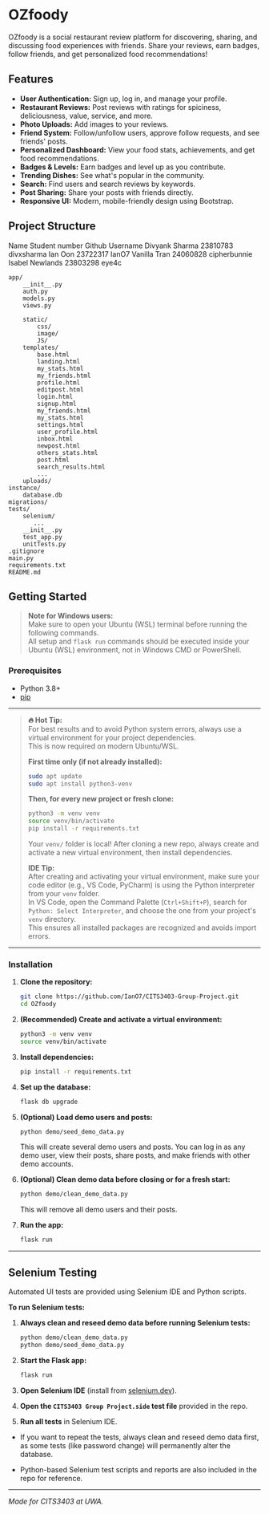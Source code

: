 # OZfoody

OZfoody is a social restaurant review platform for discovering, sharing, and discussing food experiences with friends. Share your reviews, earn badges, follow friends, and get personalized food recommendations!

## Features

- **User Authentication:** Sign up, log in, and manage your profile.
- **Restaurant Reviews:** Post reviews with ratings for spiciness, deliciousness, value, service, and more.
- **Photo Uploads:** Add images to your reviews.
- **Friend System:** Follow/unfollow users, approve follow requests, and see friends' posts.
- **Personalized Dashboard:** View your food stats, achievements, and get food recommendations.
- **Badges & Levels:** Earn badges and level up as you contribute.
- **Trending Dishes:** See what's popular in the community.
- **Search:** Find users and search reviews by keywords.
- **Post Sharing:** Share your posts with friends directly.
- **Responsive UI:** Modern, mobile-friendly design using Bootstrap.

## Project Structure

Name            Student number  Github Username
Divyank Sharma  23810783        divxsharma
Ian Oon         23722317        IanO7
Vanilla Tran    24060828        cipherbunnie
Isabel Newlands 23803298        eye4c

```
app/
    __init__.py
    auth.py
    models.py
    views.py
    
    static/
        css/
        image/
        JS/
    templates/
        base.html
        landing.html
        my_stats.html
        my_friends.html
        profile.html
        editpost.html
        login.html
        signup.html
        my_friends.html
        my_stats.html
        settings.html
        user_profile.html
        inbox.html
        newpost.html
        others_stats.html
        post.html
        search_results.html
        ...
    uploads/
instance/
    database.db
migrations/
tests/
    selenium/
       ... 
    __init__.py
    test_app.py
    unitTests.py
.gitignore
main.py
requirements.txt
README.md
```

## Getting Started

> **Note for Windows users:**  
> Make sure to open your Ubuntu (WSL) terminal before running the following commands.  
> All setup and `flask run` commands should be executed inside your Ubuntu (WSL) environment, not in Windows CMD or PowerShell.

### Prerequisites

- Python 3.8+
- [pip](https://pip.pypa.io/en/stable/)

---

> **🔥 Hot Tip:**  
> For best results and to avoid Python system errors, always use a virtual environment for your project dependencies.  
> This is now required on modern Ubuntu/WSL.
>
> **First time only (if not already installed):**
> ```sh
> sudo apt update
> sudo apt install python3-venv
> ```
> **Then, for every new project or fresh clone:**
> ```sh
> python3 -m venv venv
> source venv/bin/activate
> pip install -r requirements.txt
> ```
> Your `venv/` folder is local!
> After cloning a new repo, always create and activate a new virtual environment, then install dependencies.
> 
> **IDE Tip:**  
> After creating and activating your virtual environment, make sure your code editor (e.g., VS Code, PyCharm) is using the Python interpreter from your `venv` folder.  
> In VS Code, open the Command Palette (`Ctrl+Shift+P`), search for `Python: Select Interpreter`, and choose the one from your project's `venv` directory.  
> This ensures all installed packages are recognized and avoids import errors.

---

### Installation

1. **Clone the repository:**
    ```sh
    git clone https://github.com/IanO7/CITS3403-Group-Project.git
    cd OZfoody
    ```

2. **(Recommended) Create and activate a virtual environment:**
    ```sh
    python3 -m venv venv
    source venv/bin/activate
    ```

3. **Install dependencies:**
    ```sh
    pip install -r requirements.txt
    ```

4. **Set up the database:**
    ```sh
    flask db upgrade
    ```

5. **(Optional) Load demo users and posts:**
    ```sh
    python demo/seed_demo_data.py
    ```
    This will create several demo users and posts. You can log in as any demo user, view their posts, share posts, and make friends with other demo accounts.

6. **(Optional) Clean demo data before closing or for a fresh start:**
    ```sh
    python demo/clean_demo_data.py
    ```
    This will remove all demo users and their posts.

7. **Run the app:**
    ```sh
    flask run
    ```

---

## Selenium Testing

Automated UI tests are provided using Selenium IDE and Python scripts.

**To run Selenium tests:**

1. **Always clean and reseed demo data before running Selenium tests:**
    ```sh
    python demo/clean_demo_data.py
    python demo/seed_demo_data.py
    ```

2. **Start the Flask app:**
    ```sh
    flask run
    ```

3. **Open Selenium IDE** (install from [selenium.dev](https://www.selenium.dev/selenium-ide/)).

4. **Open the `CITS3403 Group Project.side` test file** provided in the repo.

5. **Run all tests** in Selenium IDE.

- If you want to repeat the tests, always clean and reseed demo data first, as some tests (like password change) will permanently alter the database.

- Python-based Selenium test scripts and reports are also included in the repo for reference.

---

*Made for CITS3403 at UWA.*